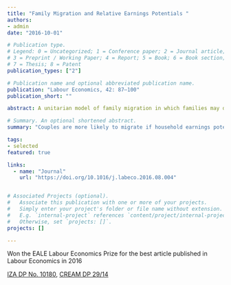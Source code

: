 ```yaml
---
title: "Family Migration and Relative Earnings Potentials "
authors:
- admin
date: "2016-10-01"

# Publication type.
# Legend: 0 = Uncategorized; 1 = Conference paper; 2 = Journal article;
# 3 = Preprint / Working Paper; 4 = Report; 5 = Book; 6 = Book section;
# 7 = Thesis; 8 = Patent
publication_types: ["2"]

# Publication name and optional abbreviated publication name.
publication: "Labour Economics, 42: 87–100"
publication_short: ""

abstract: A unitarian model of family migration in which families may discount wives' private gains is used to derive testable predictions regarding the type of couples that select into migrating. The empirical tests show that gender neutral family migration cannot be rejected against the alternative of husband centered migration. Couples are more likely to migrate if household earnings potential is disproportionally due to one partner, and families react equally strongly to a male and a female relative advantage in educational earnings potential. These results are driven by households with a strong relative advantage to one of the partners while results are less clear for small dissimilarities within the couple, suggesting that gender identity norms may play a role when the opportunity costs of adhering to them are small.

# Summary. An optional shortened abstract.
summary: "Couples are more likely to migrate if household earnings potential is disproportionally due to one partner, and families react equally strongly to a male and a female relative advantage in educational earnings potential."

tags:
- selected
featured: true

links:
  - name: "Journal"
    url: "https://doi.org/10.1016/j.labeco.2016.08.004"


# Associated Projects (optional).
#   Associate this publication with one or more of your projects.
#   Simply enter your project's folder or file name without extension.
#   E.g. `internal-project` references `content/project/internal-project/index.md`.
#   Otherwise, set `projects: []`.
projects: []

---
```

Won the EALE Labour Economics Prize for the best article published in Labour Economics in 2016

[IZA DP No. 10180](http://ftp.iza.org/dp10180.pdf), [CREAM DP 29/14](https://www.cream-migration.org/publ_uploads/CDP_29_14.pdf)

